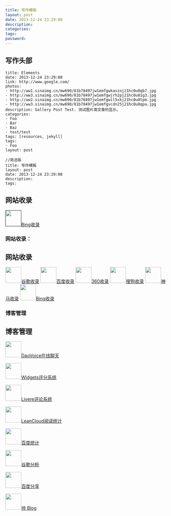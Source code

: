 ```yaml
---
title: 写作模板
layout: post
date: 2013-12-24 23:29:08
description: 
categories:
tags:
password:
---
```


## 写作头部


```
title: Elements
date: 2013-12-24 23:29:08
link: http://www.google.com/
photos:
- http://ww1.sinaimg.cn/mw690/81b78497jw1emfgwkasznj21hc0u0qb7.jpg
- http://ww3.sinaimg.cn/mw690/81b78497jw1emfgwjrh2pj21hc0u01g3.jpg
- http://ww2.sinaimg.cn/mw690/81b78497jw1emfgwil5xkj21hc0u0tpm.jpg
- http://ww3.sinaimg.cn/mw690/81b78497jw1emfgvcdn25j21hc0u0qpa.jpg
description: Gallery Post Test. 测试图片类文章的显示。
categories:
- Foo
- Bar
- Baz
- test/test
tags: [resources, jekyll]
tags:
- Foo
layout: post

//简洁版
title: 写作模板
layout: post
date: 2013-12-24 23:29:08
description: 
tags:
```

## 网站收录

[<img src="../assets/seo/" width="50" height="50" />Bing收录]()

### 网站收录：
<h2><i class="fa fa-chrome icon-muted"> </i> <span id="fa-chrome">网站收录</span></h2>

[<img src="../assets/seo/3933276173.png" width="50" height="50" />谷歌收录](https://www.google.cn/intl/zh-CN/add_url.html)
[<img src="../assets/seo/2438639638.ico" width="50" height="50" />百度收录](https://ziyuan.baidu.com/linksubmit/url)
[<img src="../assets/seo/1953962046.png" width="50" height="50" />360收录](http://info.so.360.cn/site_submit.html)
[<img src="../assets/seo/2287441099.png" width="50" height="50" />搜狗收录](http://fankui.help.sogou.com/)
[<img src="../assets/seo/1728629661.ico" width="50" height="50" />神马收录](http://zhanzhang.sm.cn/)
[<img src="../assets/seo/3385469092.png" width="50" height="50" />Bing收录](https://www.bing.com/toolbox/submit-site-url)

### 博客管理
<h2><i class="fa fa-coffee  icon-muted"> </i> <span id="fa-chrome">博客管理</span></h2>

[<img src="../assets/seo/daovoice_logo150150_o.jpg" width="50" height="50" />DaoVoice在线聊天](http://dashboard.daovoice.io/app/9934b430/settings/install)

[<img src="https://raw.githubusercontent.com/ds19991999/githubimg/master/picgo/20180807145107.png" width="50" height="50" />Widgets评分系统](https://widgetpack.com/admin#/site/13049/menu/site/submenu/install)

[<img src="../assets/seo/9457318.jpg" width="50" height="50" />Livere评论系统](https://livere.com/)

[<img src="../assets/seo/221112e.png" width="50" height="50" />LeanCloud阅读统计](https://leancloud.cn/dashboard/applist.html#/apps)

[<img src="../assets/seo/32e3d.jpg" width="50" height="50" />百度统计](https://tongji.baidu.com/web/homepage/index)

[<img src="../assets/seo/google-1385511_960_720.jpg" width="50" height="50" />谷歌分析](https://developers.google.com/analytics/?hl=zh-cn)

[<img src="../assets/seo/23213www.gif" width="50" height="50" />百度分享](http://share.baidu.com/)

[<img src="../assets/seo/face.jpg" width="50" height="50" />帅 Blog](https://ds19991999.github.io/)